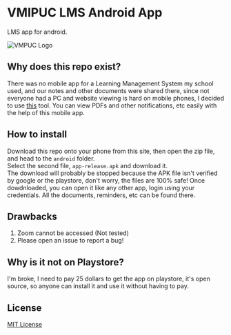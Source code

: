 
# VMIPUC LMS Android App
LMS app for android.

![VMPUC Logo](https://cdn.discordapp.com/attachments/952892338060005437/983799602631307325/logo_1.png)

## Why does this repo exist?
There was no mobile app for a Learning Management System my school used, and our notes and other documents were shared there, since not everyone had a PC and website viewing is hard on mobile phones, I decided to use [this](https://www.webintoapp.com/app-maker) tool. You can view PDFs and other notifications, etc easily with the help of this mobile app.

## How to install
Download this repo onto your phone from this site, then open the zip file, and head to the `android` folder. \
Select the second file, `app-release.apk` and download it. \
The download will probably be stopped because the APK file isn't verified by google or the playstore, don't worry, the files are 100% safe! 
Once dowdnloaded, you can open it like any other app, login using your credentials. All the documents, reminders, etc can be found there.

## Drawbacks
1. Zoom cannot be accessed (Not tested)
2. Please open an issue to report a bug!

## Why is it not on Playstore?
I'm broke, I need to pay 25 dollars to get the app on playstore, it's open source, so anyone can install it and use it without having to pay.

## License
[MIT License](https://mit-license.org/)
